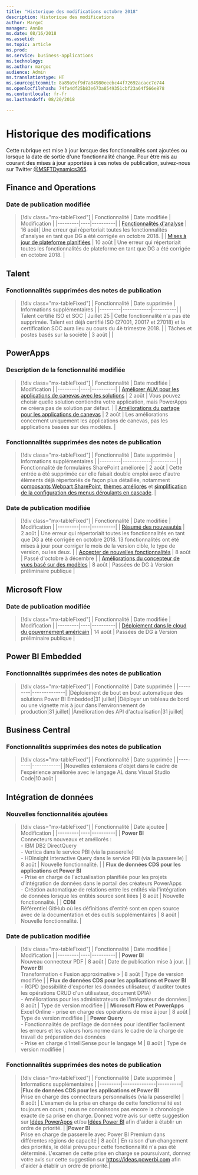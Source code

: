 ```yaml
---
title: "Historique des modifications octobre 2018"
description: Historique des modifications
author: MargoC
manager: AnnBe
ms.date: 08/16/2018
ms.assetid: 
ms.topic: article
ms.prod: 
ms.service: business-applications
ms.technology: 
ms.author: margoc
audience: Admin
ms.translationtype: HT
ms.sourcegitcommit: 8a89a9ef9d7a84980eeebc44f72692acacc7e744
ms.openlocfilehash: 74fa4df25b83e673a8549351cbf23a64f566e878
ms.contentlocale: fr-fr
ms.lasthandoff: 08/20/2018

---
```

# <a name="change-history"></a>Historique des modifications

Cette rubrique est mise à jour lorsque des fonctionnalités sont ajoutées ou lorsque la date de sortie d'une fonctionnalité change. Pour être mis au courant des mises à jour apportées à ces notes de publication, suivez-nous sur Twitter [@MSFTDynamics365](https://twitter.com/MSFTDynamics365).

<!--### Release date changed
> [!div class="mx-tableFixed"]
> | Feature | Change | Changed date |
> |---------|------------|----------|
> |         |           |          |

<!--### Feature description changed
> [!div class="mx-tableFixed"]
> | Feature | Date changed |
> |---------|--------------|
> |         |              | 

<!--### Features added to release notes
> [!div class="mx-tableFixed"]
> | Feature | Date added |
> |---------|------------|
> |         |            | 
-->

<!--### Features removed from release notes
> [!div class="mx-tableFixed"]
> | Feature | Date removed |
> |---------|------------|
> |         |            | 
-->

## <a name="finance-and-operations"></a>Finance and Operations
### <a name="release-date-changed"></a>Date de publication modifiée
> [!div class="mx-tableFixed"]
> | Fonctionnalité | Date modifiée | Modification |
> |---------|----|----------|
> | [Fonctionnalités d'analyse](dynamics365-finance-operations/planned-features.md#analytics-features) | 16 août| Une erreur qui répertoriait toutes les fonctionnalités d'analyse en tant que DG a été corrigée en octobre 2018. |
> | [Mises à jour de plateforme planifiées](dynamics365-finance-operations/planned-features.md#planned-platform-updates) | 10 août | Une erreur qui répertoriait toutes les fonctionnalités de plateforme en tant que DG a été corrigée en octobre 2018. |

## <a name="talent"></a>Talent

### <a name="features-removed-from-release-notes"></a>Fonctionnalités supprimées des notes de publication
> [!div class="mx-tableFixed"]
> | Fonctionnalité | Date supprimée | Informations supplémentaires |
> |---------|------------|----------|
> | Talent certifié ISO et SOC        |  Juillet 25          |  Cette fonctionnalité n'a pas été supprimée. Talent est déjà certifié ISO (27001, 20017 et 27018) et la certification SOC aura lieu au cours du 4è trimestre 2018.        |
> | Tâches et postes basés sur la société | 3 août | |

## <a name="powerapps"></a>PowerApps

### <a name="feature-description-changed"></a>Description de la fonctionnalité modifiée
> [!div class="mx-tableFixed"]
> | Fonctionnalité | Date modifiée | Modification |
> |---------|----|----------|
> | [Améliorer ALM pour les applications de canevas avec les solutions](powerapps/improve-alm-for-canvas-app-with-solutions.md) | 2 août | Vous pouvez choisir quelle solution contiendra votre application, mais PowerApps ne créera pas de solution par défaut. | 
> | [Améliorations du partage pour les applications de canevas](powerapps/sharing-enhancements-for-canvas-apps.md) | 2 août | Les améliorations concernent uniquement les applications de canevas, pas les applications basées sur des modèles. |

### <a name="features-removed-from-release-notes"></a>Fonctionnalités supprimées des notes de publication
> [!div class="mx-tableFixed"]
> | Fonctionnalité | Date supprimée | Informations supplémentaires |
> |---------|------------|----------|
> | Fonctionnalité de formulaires SharePoint améliorée | 2 août | Cette entrée a été supprimée car elle faisait double emploi avec d'autre éléments déjà répertoriés de façon plus détaillée, notamment [composants Webpart SharePoint](powerapps/embed-applications-on-sharepoint-pages-using-powerapps-web-part.md), [thèmes améliorés](powerapps/improved-default-themes-help-embedded-apps-feel-like-they-belong-in-sharepoint.md) et [simplification de la configuration des menus déroulants en cascade](powerapps/easier-to-configure-cascading-dropdowns-and-conditional-field-visibility.md). |

### <a name="release-date-changed"></a>Date de publication modifiée
> [!div class="mx-tableFixed"]
> | Fonctionnalité | Date modifiée | Modification |
> |---------|----|----------|
> | [Résumé des nouveautés](powerapps/planned-features.md) | 2 août | Une erreur qui répertoriait toutes les fonctionnalités en tant que DG a été corrigée en octobre 2018. 13 fonctionnalités ont été mises à jour pour corriger le mois de la version cible, le type de version, ou les deux. |
> | [Accepter de nouvelles fonctionnalités](powerapps/opting-into-new-features.md) | 8 août | Passé d'octobre à décembre |
> | [Améliorations du concepteur de vues basé sur des modèles](powerapps/model-driven-view-designer-enhancements.md) | 8 août | Passées de DG à Version préliminaire publique |
 
## <a name="microsoft-flow"></a>Microsoft Flow

### <a name="release-date-changed"></a>Date de publication modifiée
> [!div class="mx-tableFixed"]
> | Fonctionnalité | Date modifiée | Modification |
> |---------|----|----------|
> | [Déploiement dans le cloud du gouvernement américain](microsoft-flow/us-government-cloud-deployment.md) | 14 août | Passées de DG à Version préliminaire publique |
 

## <a name="power-bi-embedded"></a>Power BI Embedded

### <a name="features-removed-from-release-notes"></a>Fonctionnalités supprimées des notes de publication
> [!div class="mx-tableFixed"]
> | Fonctionnalité | Date supprimée |
> |---------|--------------|
> |Déploiement de bout en bout automatique des solutions Power BI Embedded|31 juillet|
> |Déployer un tableau de bord ou une vignette mis à jour dans l'environnement de production|31 juillet|
> |Amélioration des API d'actualisation|31 juillet|


## <a name="business-central"></a>Business Central

### <a name="features-removed-from-release-notes"></a>Fonctionnalités supprimées des notes de publication
> [!div class="mx-tableFixed"]
> | Fonctionnalité | Date supprimée |
> |---------|------------|
> |Nouvelles extensions d'objet dans le cadre de l'expérience améliorée avec le langage AL dans Visual Studio Code|10 août | 


## <a name="data-integration"></a>Intégration de données

### <a name="new-features-added"></a>Nouvelles fonctionnalités ajoutées
> [!div class="mx-tableFixed"]
> | Fonctionnalité | Date ajoutée | Modification |
> |---------|----|----------|
> | **Power BI** <br> Connecteurs nouveaux et améliorés : <br> - IBM DB2 DirectQuery <br> - Vertica dans le service PBI (via la passerelle) <br> - HDInsight Interactive Query dans le service PBI (via la passerelle) | 8 août | Nouvelle fonctionnalité. |
> | **Flux de données CDS pour les applications et Power BI** <br> - Prise en charge de l'actualisation planifiée pour les projets d'intégration de données dans le portail des créateurs PowerApps <br> - Création automatique de relations entre les entités via l'intégration de données lorsque les entités source sont liées | 8 août | Nouvelle fonctionnalité. |
> | **CDM** <br> Référentiel GitHub où les définitions d'entité sont en open source avec de la documentation et des outils supplémentaires | 8 août | Nouvelle fonctionnalité. |

### <a name="release-date-changed"></a>Date de publication modifiée
> [!div class="mx-tableFixed"]
> | Fonctionnalité | Date modifiée | Modification |
> |---------|----|----------|
> | **Power BI** <br> Nouveau connecteur PDF | 8 août | Date de publication mise à jour. |
> | **Power BI** <br> Transformation « Fusion approximative » | 8 août | Type de version modifiée |
> | **Flux de données CDS pour les applications et Power BI** <br> - RGPD (possibilité d'exporter les données utilisateur, d'auditer toutes les opérations CRUD d'un utilisateur, document DPIA) <br> - Améliorations pour les administrateurs de l'intégrateur de données | 8 août | Type de version modifiée |
> | **Microsoft Flow et PowerApps** <br> Excel Online - prise en charge des opérations de mise à jour | 8 août | Type de version modifiée |
> | **Power Query** <br> - Fonctionnalités de profilage de données pour identifier facilement les erreurs et les valeurs hors norme dans le cadre de la charge de travail de préparation des données <br> - Prise en charge d'IntelliSense pour le langage M | 8 août | Type de version modifiée |

### <a name="features-removed-from-release-notes"></a>Fonctionnalités supprimées des notes de publication
> [!div class="mx-tableFixed"]
> | Fonctionnalité | Date supprimée | Informations supplémentaires |
> |---------|--------------|----------|
> |**Flux de données CDS pour les applications et Power BI** <br> Prise en charge des connecteurs personnalisés (via la passerelle) | 8 août | L'examen de la prise en charge de cette fonctionnalité est toujours en cours ; nous ne connaissons pas encore la chronologie exacte de sa prise en charge. Donnez votre avis sur cette suggestion sur [Idées PowerApps](https://powerusers.microsoft.com/t5/PowerApps-Ideas/idb-p/PowerAppsIdeas) et/ou [Idées Power BI](https://ideas.powerbi.com) afin d'aider à établir un ordre de priorité. |
> |**Power BI** <br> Prise en charge de passerelle avec Power BI Premium dans différentes régions de capacité | 8 août | En raison d'un changement des priorités, le délai prévu pour cette fonctionnalité n'a pas été déterminé. L'examen de cette prise en charge se poursuivant, donnez votre avis sur cette suggestion sur https://ideas.powerbi.com afin d'aider à établir un ordre de priorité.|


